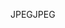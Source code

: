 <span data-ttu-id="d7e60-101">JPEG</span><span class="sxs-lookup"><span data-stu-id="d7e60-101">JPEG</span></span>